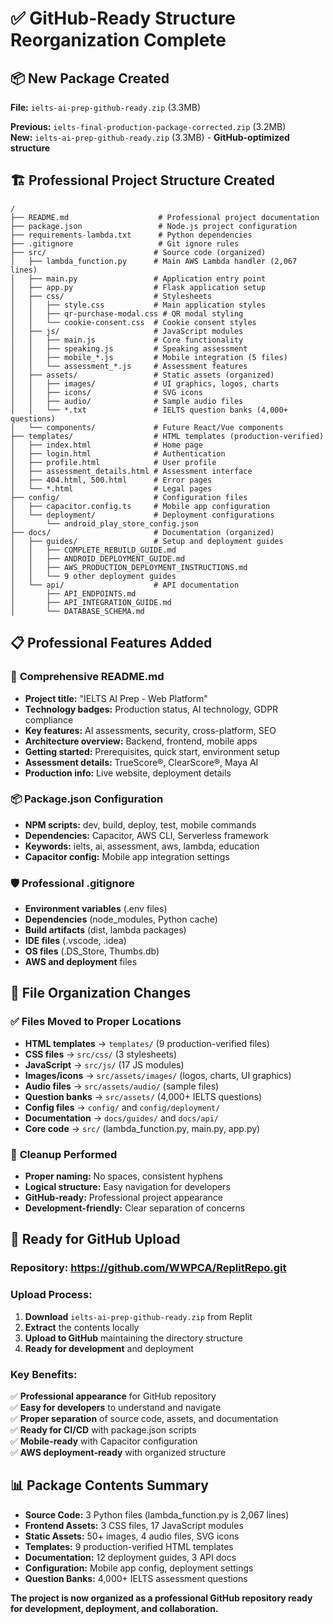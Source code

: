 # ✅ GitHub-Ready Structure Reorganization Complete

## 📦 **New Package Created**
**File:** `ielts-ai-prep-github-ready.zip` (3.3MB)

**Previous:** `ielts-final-production-package-corrected.zip` (3.2MB)  
**New:** `ielts-ai-prep-github-ready.zip` (3.3MB) - **GitHub-optimized structure**

## 🏗️ **Professional Project Structure Created**

```
/
├── README.md                    # Professional project documentation
├── package.json                 # Node.js project configuration
├── requirements-lambda.txt      # Python dependencies
├── .gitignore                   # Git ignore rules
├── src/                        # Source code (organized)
│   ├── lambda_function.py      # Main AWS Lambda handler (2,067 lines)
│   ├── main.py                 # Application entry point
│   ├── app.py                  # Flask application setup
│   ├── css/                    # Stylesheets
│   │   ├── style.css           # Main application styles
│   │   ├── qr-purchase-modal.css # QR modal styling
│   │   └── cookie-consent.css  # Cookie consent styles
│   ├── js/                     # JavaScript modules
│   │   ├── main.js             # Core functionality
│   │   ├── speaking.js         # Speaking assessment
│   │   ├── mobile_*.js         # Mobile integration (5 files)
│   │   └── assessment_*.js     # Assessment features
│   ├── assets/                 # Static assets (organized)
│   │   ├── images/             # UI graphics, logos, charts
│   │   ├── icons/              # SVG icons
│   │   ├── audio/              # Sample audio files
│   │   └── *.txt               # IELTS question banks (4,000+ questions)
│   └── components/             # Future React/Vue components
├── templates/                  # HTML templates (production-verified)
│   ├── index.html              # Home page
│   ├── login.html              # Authentication
│   ├── profile.html            # User profile
│   ├── assessment_details.html # Assessment interface
│   ├── 404.html, 500.html      # Error pages
│   └── *.html                  # Legal pages
├── config/                     # Configuration files
│   ├── capacitor.config.ts     # Mobile app configuration
│   └── deployment/             # Deployment configurations
│       └── android_play_store_config.json
├── docs/                       # Documentation (organized)
│   ├── guides/                 # Setup and deployment guides
│   │   ├── COMPLETE_REBUILD_GUIDE.md
│   │   ├── ANDROID_DEPLOYMENT_GUIDE.md
│   │   ├── AWS_PRODUCTION_DEPLOYMENT_INSTRUCTIONS.md
│   │   └── 9 other deployment guides
│   └── api/                    # API documentation
│       ├── API_ENDPOINTS.md
│       ├── API_INTEGRATION_GUIDE.md
│       └── DATABASE_SCHEMA.md
```

## 📋 **Professional Features Added**

### 📖 **Comprehensive README.md**
- **Project title:** "IELTS AI Prep - Web Platform"
- **Technology badges:** Production status, AI technology, GDPR compliance
- **Key features:** AI assessments, security, cross-platform, SEO
- **Architecture overview:** Backend, frontend, mobile apps
- **Getting started:** Prerequisites, quick start, environment setup
- **Assessment details:** TrueScore®, ClearScore®, Maya AI
- **Production info:** Live website, deployment details

### 📦 **Package.json Configuration**
- **NPM scripts:** dev, build, deploy, test, mobile commands
- **Dependencies:** Capacitor, AWS CLI, Serverless framework
- **Keywords:** ielts, ai, assessment, aws, lambda, education
- **Capacitor config:** Mobile app integration settings

### 🛡️ **Professional .gitignore**
- **Environment variables** (.env files)
- **Dependencies** (node_modules, Python cache)
- **Build artifacts** (dist, lambda packages)
- **IDE files** (.vscode, .idea)
- **OS files** (.DS_Store, Thumbs.db)
- **AWS and deployment** files

## 🔄 **File Organization Changes**

### ✅ **Files Moved to Proper Locations**
- **HTML templates** → `templates/` (9 production-verified files)
- **CSS files** → `src/css/` (3 stylesheets)
- **JavaScript** → `src/js/` (17 JS modules)
- **Images/icons** → `src/assets/images/` (logos, charts, UI graphics)
- **Audio files** → `src/assets/audio/` (sample files)
- **Question banks** → `src/assets/` (4,000+ IELTS questions)
- **Config files** → `config/` and `config/deployment/`
- **Documentation** → `docs/guides/` and `docs/api/`
- **Core code** → `src/` (lambda_function.py, main.py, app.py)

### 🧹 **Cleanup Performed**
- **Proper naming:** No spaces, consistent hyphens
- **Logical structure:** Easy navigation for developers
- **GitHub-ready:** Professional project appearance
- **Development-friendly:** Clear separation of concerns

## 🚀 **Ready for GitHub Upload**

### **Repository:** https://github.com/WWPCA/ReplitRepo.git

### **Upload Process:**
1. **Download** `ielts-ai-prep-github-ready.zip` from Replit
2. **Extract** the contents locally
3. **Upload to GitHub** maintaining the directory structure
4. **Ready for development** and deployment

### **Key Benefits:**
✅ **Professional appearance** for GitHub repository  
✅ **Easy for developers** to understand and navigate  
✅ **Proper separation** of source code, assets, and documentation  
✅ **Ready for CI/CD** with package.json scripts  
✅ **Mobile-ready** with Capacitor configuration  
✅ **AWS deployment-ready** with organized structure  

## 📊 **Package Contents Summary**

- **Source Code:** 3 Python files (lambda_function.py is 2,067 lines)
- **Frontend Assets:** 3 CSS files, 17 JavaScript modules
- **Static Assets:** 50+ images, 4 audio files, SVG icons
- **Templates:** 9 production-verified HTML templates
- **Documentation:** 12 deployment guides, 3 API docs
- **Configuration:** Mobile app config, deployment settings
- **Question Banks:** 4,000+ IELTS assessment questions

**The project is now organized as a professional GitHub repository ready for development, deployment, and collaboration.**
